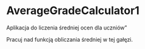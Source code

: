 # AverageGradeCalculator1
Aplikacja do liczenia średniej ocen dla uczniów”

Pracuj nad funkcją obliczania średniej w tej
gałęzi.
